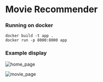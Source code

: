 # Movie Recommender

### Running on docker
```
docker build -t app .
docker run -p 8000:8000 app
```

### Example display

![home_page](https://user-images.githubusercontent.com/72559388/214394170-2921bb23-d38d-4526-97fb-9f8fede585a4.png)

![movie_page](https://user-images.githubusercontent.com/72559388/214394041-3d72397f-06d7-416e-92e1-065678730204.png)


